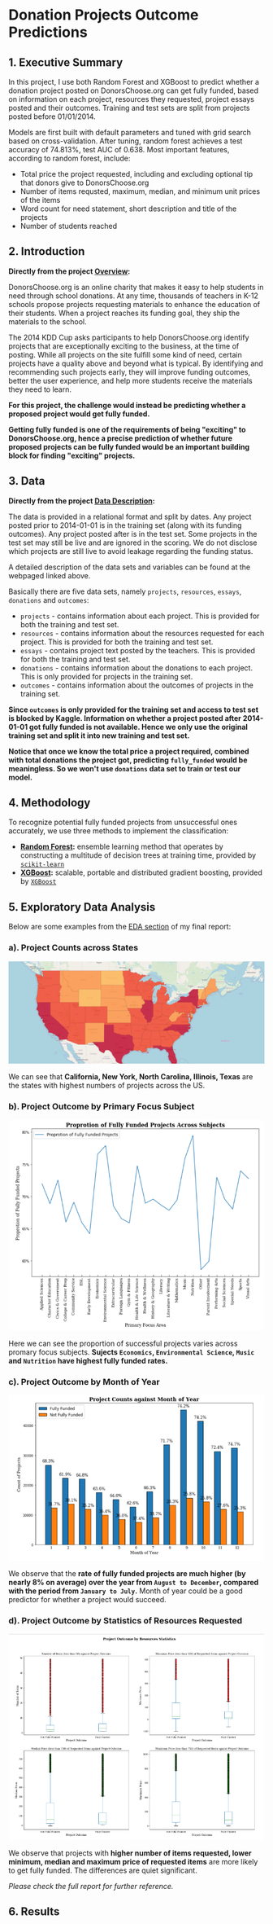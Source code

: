 Donation Projects Outcome Predictions
=======================================

## 1. Executive Summary

In this project, I use both Random Forest and XGBoost to predict whether a donation project posted on DonorsChoose.org can get fully funded, based on information on each project, resources they requested, project essays posted and their outcomes. Training and test sets are split from projects posted before 01/01/2014.

Models are first built with default parameters and tuned with grid search based on cross-validation. After tuning, random forest achieves a test accuracy of 74.813%, test AUC of 0.638. Most important features, according to random forest, include:

* Total price the project requested, including and excluding optional tip that donors give to DonorsChoose.org
* Number of items requsted, maximum, median, and minimum unit prices of the items
* Word count for need statement, short description and title of the projects
* Number of students reached


## 2. Introduction

**Directly from the project [Overview](https://www.kaggle.com/c/kdd-cup-2014-predicting-excitement-at-donors-choose):**

DonorsChoose.org is an online charity that makes it easy to help students in need through school donations. At any time, thousands of teachers in K-12 schools propose projects requesting materials to enhance the education of their students. When a project reaches its funding goal, they ship the materials to the school.

The 2014 KDD Cup asks participants to help DonorsChoose.org identify projects that are exceptionally exciting to the business, at the time of posting. While all projects on the site fulfill some kind of need, certain projects have a quality above and beyond what is typical. By identifying and recommending such projects early, they will improve funding outcomes, better the user experience, and help more students receive the materials they need to learn.

**For this project, the challenge would instead be predicting whether a proposed project would get fully funded.**

**Getting fully funded is one of the requirements of being "exciting" to DonorsChoose.org, hence a precise prediction of whether future proposed projects can be fully funded would be an important building block for finding "exciting" projects.**


## 3. Data

**Directly from the project [Data Description](https://www.kaggle.com/c/kdd-cup-2014-predicting-excitement-at-donors-choose/data):**

The data is provided in a relational format and split by dates. Any project posted prior to 2014-01-01 is in the training set (along with its funding outcomes). Any project posted after is in the test set. Some projects in the test set may still be live and are ignored in the scoring. We do not disclose which projects are still live to avoid leakage regarding the funding status.

A detailed description of the data sets and variables can be found at the webpaged linked above.

Basically there are five data sets, namely `projects`, `resources`, `essays`, `donations` and `outcomes`:

* `projects` - contains information about each project. This is provided for both the training and test set.
* `resources` - contains information about the resources requested for each project. This is provided for both the training and test set.
* `essays` - contains project text posted by the teachers. This is provided for both the training and test set.
* `donations` - contains information about the donations to each project. This is only provided for projects in the training set.
* `outcomes` - contains information about the outcomes of projects in the training set.

**Since `outcomes` is only provided for the training set and access to test set is blocked by Kaggle. Information on whether a project posted after 2014-01-01 got fully funded is not available. Hence we only use the original training set and split it into new training and test set.**

**Notice that once we know the total price a project required, combined with total donations the project got, predicting `fully_funded` would be meaningless. So we won't use `donations` data set to train or test our model.**


## 4. Methodology

To recognize potential fully funded projects from unsuccessful ones accurately, we use three methods to implement the classification:

* __[Random Forest](https://en.wikipedia.org/wiki/Random_forest):__  ensemble learning method that operates by constructing a multitude of decision trees at training time, provided by [`scikit-learn`](https://scikit-learn.org/stable/)
* __[XGBoost](https://en.wikipedia.org/wiki/XGBoost):__ scalable, portable and distributed gradient boosting, provided by [`XGBoost`](https://xgboost.readthedocs.io/en/latest/)


## 5. Exploratory Data Analysis

Below are some examples from the [EDA section](https://render.githubusercontent.com/view/ipynb?commit=bfebd33c604a6a184b1aab5074da69e4598a35fa&enc_url=68747470733a2f2f7261772e67697468756275736572636f6e74656e742e636f6d2f4b756e797548652f446f6e6174696f6e2d50726f6a656374732d4f7574636f6d652d50726564696374696f6e732f626665626433336336303461366131383462316161623530373464613639653435393861333566612f50726564696374696e672532304f7574636f6d65732532306f66253230446f6e6174696f6e25323050726f6a656374732e6970796e62&nwo=KunyuHe%2FDonation-Projects-Outcome-Predictions&path=Predicting+Outcomes+of+Donation+Projects.ipynb&repository_id=164807280&repository_type=Repository#Exploratory-Data-Analysis) of my final report:

### a). Project Counts across States

![](https://github.com/KunyuHe/Donation-Projects-Outcome-Predictions/blob/master/EDA_outputs/by_state.png)

We can see that **California, New York, North Carolina, Illinois, Texas** are the states with highest numbers of projects across the US.

### b). Project Outcome by Primary Focus Subject

![](https://github.com/KunyuHe/Donation-Projects-Outcome-Predictions/blob/master/EDA_outputs/subject_areas.png)

Here we can see the proportion of successful projects varies across promary focus subjects. **Sujects `Economics`, `Environmental Science`, `Music` and `Nutrition` have highest fully funded rates.**

### c). Project Outcome by Month of Year

![](https://github.com/KunyuHe/Donation-Projects-Outcome-Predictions/blob/master/EDA_outputs/month_of_year.png)

We observe that the **rate of fully funded projects are much higher (by nearly 8% on average) over the year from `August to December`, compared with the period from `January to July`.** Month of year could be a good predictor for whether a project would succeed.

### d). Project Outcome by Statistics of Resources Requested

![](https://github.com/KunyuHe/Donation-Projects-Outcome-Predictions/blob/master/EDA_outputs/resouces.png)

We observe that projects with **higher number of items requested, lower minimum, median and maximum price of requested items** are more likely to get fully funded. The differences are quiet significant.

*Please check the full report for further reference.*


## 6. Results
